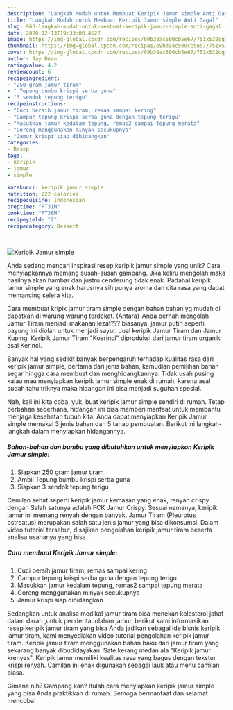 ```yaml
---
description: "Langkah Mudah untuk Membuat Keripik Jamur simple Anti Gagal"
title: "Langkah Mudah untuk Membuat Keripik Jamur simple Anti Gagal"
slug: 963-langkah-mudah-untuk-membuat-keripik-jamur-simple-anti-gagal
date: 2020-12-13T19:33:00.462Z
image: https://img-global.cpcdn.com/recipes/09b39ac500cb5e67/751x532cq70/keripik-jamur-simple-foto-resep-utama.jpg
thumbnail: https://img-global.cpcdn.com/recipes/09b39ac500cb5e67/751x532cq70/keripik-jamur-simple-foto-resep-utama.jpg
cover: https://img-global.cpcdn.com/recipes/09b39ac500cb5e67/751x532cq70/keripik-jamur-simple-foto-resep-utama.jpg
author: Jay Dean
ratingvalue: 4.2
reviewcount: 6
recipeingredient:
- "250 gram jamur tiram"
- " Tepung bumbu krispi serba guna"
- "3 sendok tepung terigu"
recipeinstructions:
- "Cuci bersih jamur tiram, remas sampai kering"
- "Campur tepung krispi serba guna dengan tepung terigu"
- "Masukkan jamur kedalam tepung, remas2 sampai tepung merata"
- "Goreng menggunakan minyak secukupnya"
- "Jamur krispi siap dihidangkan"
categories:
- Resep
tags:
- keripik
- jamur
- simple

katakunci: keripik jamur simple 
nutrition: 222 calories
recipecuisine: Indonesian
preptime: "PT31M"
cooktime: "PT36M"
recipeyield: "2"
recipecategory: Dessert

---
```



![Keripik Jamur simple](https://img-global.cpcdn.com/recipes/09b39ac500cb5e67/751x532cq70/keripik-jamur-simple-foto-resep-utama.jpg)

Anda sedang mencari inspirasi resep keripik jamur simple yang unik? Cara menyiapkannya memang susah-susah gampang. Jika keliru mengolah maka hasilnya akan hambar dan justru cenderung tidak enak. Padahal keripik jamur simple yang enak harusnya sih punya aroma dan cita rasa yang dapat memancing selera kita.

Cara membuat kripik jamur tiram simple dengan bahan bahan yg mudah di dapatkan di warung warung terdekat. (Antara)-Anda pernah mengolah Jamur Tiram menjadi makanan lezat??? biasanya, jamur putih seperti payung ini diolah untuk menjadi sayur. Jual keripik Jamur Tiram dan Jamur Kuping. Keripik Jamur Tiram &#34;Koerinci&#34; diproduksi dari jamur tiram organik asal Kerinci.

Banyak hal yang sedikit banyak berpengaruh terhadap kualitas rasa dari keripik jamur simple, pertama dari jenis bahan, kemudian pemilihan bahan segar hingga cara membuat dan menghidangkannya. Tidak usah pusing kalau mau menyiapkan keripik jamur simple enak di rumah, karena asal sudah tahu triknya maka hidangan ini bisa menjadi suguhan spesial.


Nah, kali ini kita coba, yuk, buat keripik jamur simple sendiri di rumah. Tetap berbahan sederhana, hidangan ini bisa memberi manfaat untuk membantu menjaga kesehatan tubuh kita. Anda dapat menyiapkan Keripik Jamur simple memakai 3 jenis bahan dan 5 tahap pembuatan. Berikut ini langkah-langkah dalam menyiapkan hidangannya.

<!--inarticleads1-->

##### Bahan-bahan dan bumbu yang dibutuhkan untuk menyiapkan Keripik Jamur simple:

1. Siapkan 250 gram jamur tiram
1. Ambil  Tepung bumbu krispi serba guna
1. Siapkan 3 sendok tepung terigu


Cemilan sehat seperti keripik jamur kemasan yang enak, renyah crispy dengan Salah satunya adalah FCK Jamur Crispy. Sesuai namanya, keripik jamur ini memang renyah dengan banyak. Jamur Tiram (Pleurotus ostreatus) merupakan salah satu jenis jamur yang bisa dikonsumsi. Dalam video tutorial tersebut, disajikan pengolahan keripik jamur tiram beserta analisa usahanya yang bisa. 

<!--inarticleads2-->

##### Cara membuat Keripik Jamur simple:

1. Cuci bersih jamur tiram, remas sampai kering
1. Campur tepung krispi serba guna dengan tepung terigu
1. Masukkan jamur kedalam tepung, remas2 sampai tepung merata
1. Goreng menggunakan minyak secukupnya
1. Jamur krispi siap dihidangkan


Sedangkan untuk analisa medikal jamur tiram bisa menekan kolesterol jahat dalam darah ,untuk penderita..olahan jamur, berikut kami informasikan resep keripik jamur tiram yang bisa Anda jadikan sebagai ide bisnis keripik jamur tiram, kami menyediakan video tutorial pengolahan keripik jamur tiram. Keripik jamur tiram menggunakan bahan baku dari jamur tiram yang sekarang banyak dibudidayakan. Sate kerang medan ala &#34;Keripik jamur krenyes&#34;. Keripik jamur memiliki kualitas rasa yang bagus dengan tekstur krispi renyah. Camilan ini enak digunakan sebagai lauk atau menu camilan biasa. 

Gimana nih? Gampang kan? Itulah cara menyiapkan keripik jamur simple yang bisa Anda praktikkan di rumah. Semoga bermanfaat dan selamat mencoba!
